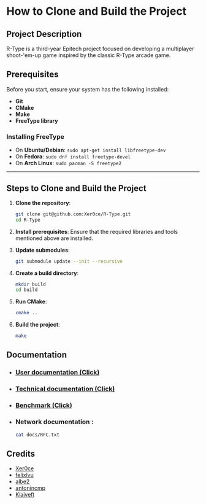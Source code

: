 # How to Clone and Build the Project

## Project Description
R-Type is a third-year Epitech project focused on developing a multiplayer shoot-'em-up game inspired by the classic R-Type arcade game.

## Prerequisites
Before you start, ensure your system has the following installed:
- **Git**
- **CMake**
- **Make**
- **FreeType library**

### Installing FreeType
- On **Ubuntu/Debian**: `sudo apt-get install libfreetype-dev`
- On **Fedora**: `sudo dnf install freetype-devel`
- On **Arch Linux**: `sudo pacman -S freetype2`

---

## Steps to Clone and Build the Project

1. **Clone the repository**:
   ```bash
   git clone git@github.com:Xer0ce/R-Type.git
   cd R-Type
   ```

2. **Install prerequisites**:
   Ensure that the required libraries and tools mentioned above are installed.

3. **Update submodules**:
   ```bash
   git submodule update --init --recursive
   ```

4. **Create a build directory**:
   ```bash
   mkdir build
   cd build
   ```

5. **Run CMake**:
   ```bash
   cmake ..
   ```

6. **Build the project**:
   ```bash
   make
   ```

## Documentation

- ### [User documentation (Click)](https://m0ugou-club.github.io/R-Type/mdbook/book/index.html)

- ### [Technical documentation (Click)](https://m0ugou-club.github.io/R-Type/doxygen/html/)

- ### [Benchmark (Click)](https://www.notion.so/Benchmark-1491a0af1da780618df0fb8a91c43f66)

- ### Network documentation :
    ```bash
    cat docs/RFC.txt
    ```

## Credits

- [Xer0ce](https://github.com/Xer0ce)
- [felixlvu](https://github.com/felixlvu)
- [albe2](https://github.com/albe2)
- [antonincmp](https://github.com/antonincmp)
- [Klaiveft](https://github.com/Klaiveft)
